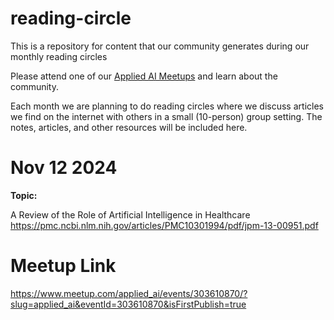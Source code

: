 # reading-circle
This is a repository for content that our community generates during our monthly reading circles

Please attend one of our [Applied AI Meetups](https://appliedai.mn) and learn about the community.

Each month we are planning to do reading circles where we discuss articles we find on the internet with others in a small (10-person) group setting. The notes, articles, and other resources will be included here.

# Nov 12 2024

**Topic:** 

A Review of the Role of Artificial Intelligence in Healthcare
https://pmc.ncbi.nlm.nih.gov/articles/PMC10301994/pdf/jpm-13-00951.pdf

# Meetup Link

https://www.meetup.com/applied_ai/events/303610870/?slug=applied_ai&eventId=303610870&isFirstPublish=true
